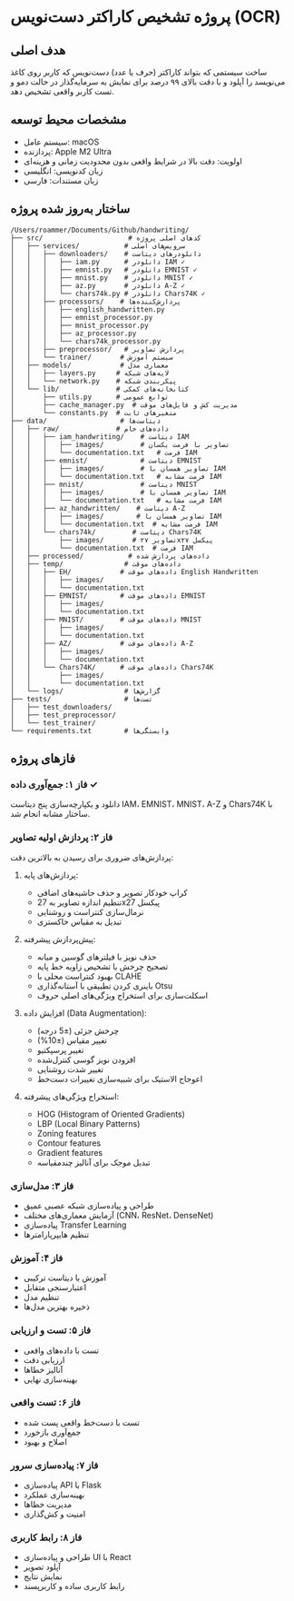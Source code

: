 # پروژه تشخیص کاراکتر دست‌نویس (OCR)

## هدف اصلی
ساخت سیستمی که بتواند کاراکتر (حرف یا عدد) دست‌نویس که کاربر روی کاغذ می‌نویسد را آپلود و با دقت بالای ۹۹ درصد برای نمایش به سرمایه‌گذار در حالت دمو و تست کاربر واقعی تشخیص دهد.

## مشخصات محیط توسعه
- سیستم عامل: macOS
- پردازنده: Apple M2 Ultra
- اولویت: دقت بالا در شرایط واقعی بدون محدودیت زمانی و هزینه‌ای
- زبان کدنویسی: انگلیسی
- زبان مستندات: فارسی

## ساختار به‌روز شده پروژه
```
/Users/roammer/Documents/Github/handwriting/
├── src/                     # کدهای اصلی پروژه
│   ├── services/           # سرویس‌های اصلی
│   │   ├── downloaders/    # دانلودرهای دیتاست
│   │   │   ├── iam.py      # دانلودر IAM ✓
│   │   │   ├── emnist.py   # دانلودر EMNIST ✓
│   │   │   ├── mnist.py    # دانلودر MNIST ✓
│   │   │   ├── az.py       # دانلودر A-Z ✓
│   │   │   └── chars74k.py # دانلودر Chars74K ✓
│   │   ├── processors/    # پردازش‌کننده‌ها
│   │   │   ├── english_handwritten.py
│   │   │   ├── emnist_processor.py
│   │   │   ├── mnist_processor.py
│   │   │   ├── az_processor.py
│   │   │   └── chars74k_processor.py
│   │   ├── preprocessor/   # پردازش تصاویر
│   │   └── trainer/       # سیستم آموزش
│   ├── models/            # معماری مدل
│   │   ├── layers.py     # لایه‌های شبکه
│   │   └── network.py    # پیکربندی شبکه
│   └── lib/              # کتابخانه‌های کمکی
│       ├── utils.py      # توابع عمومی
│       ├── cache_manager.py  # مدیریت کش و فایل‌های موقت
│       └── constants.py  # متغیرهای ثابت
├── data/                  # دیتاست‌ها
│   ├── raw/              # داده‌های خام
│   │   ├── iam_handwriting/    # دیتاست IAM
│   │   │   ├── images/         # تصاویر با فرمت یکسان
│   │   │   └── documentation.txt   # فرمت IAM
│   │   ├── emnist/             # دیتاست EMNIST
│   │   │   ├── images/         # تصاویر همسان با IAM
│   │   │   └── documentation.txt   # فرمت مشابه IAM
│   │   ├── mnist/              # دیتاست MNIST
│   │   │   ├── images/         # تصاویر همسان با IAM
│   │   │   └── documentation.txt   # فرمت مشابه IAM
│   │   ├── az_handwritten/    # دیتاست A-Z
│   │   │   ├── images/        # تصاویر همسان با IAM
│   │   │   └── documentation.txt  # فرمت مشابه IAM
│   │   └── chars74k/         # دیتاست Chars74K
│   │       ├── images/       # تصاویر ۲۷x۲۷ پیکسل
│   │       └── documentation.txt  # فرمت IAM
│   ├── processed/           # داده‌های پردازش شده
│   ├── temp/               # داده‌های موقت
│   │   ├── EH/            # داده‌های موقت English Handwritten
│   │   │   ├── images/    
│   │   │   └── documentation.txt
│   │   ├── EMNIST/        # داده‌های موقت EMNIST
│   │   │   ├── images/    
│   │   │   └── documentation.txt
│   │   ├── MNIST/         # داده‌های موقت MNIST
│   │   │   ├── images/    
│   │   │   └── documentation.txt
│   │   ├── AZ/            # داده‌های موقت A-Z
│   │   │   ├── images/    
│   │   │   └── documentation.txt
│   │   └── Chars74K/      # داده‌های موقت Chars74K
│   │       ├── images/    
│   │       └── documentation.txt
│   └── logs/               # گزارش‌ها
├── tests/                  # تست‌ها
│   ├── test_downloaders/
│   ├── test_preprocessor/
│   └── test_trainer/
└── requirements.txt        # وابستگی‌ها
```

## فازهای پروژه

### فاز ۱: جمع‌آوری داده ✓
دانلود و یکپارچه‌سازی پنج دیتاست IAM، EMNIST، MNIST، A-Z و Chars74K با ساختار مشابه انجام شد.

### فاز ۲: پردازش اولیه تصاویر
پردازش‌های ضروری برای رسیدن به بالاترین دقت:

1. پردازش‌های پایه:
   - کراپ خودکار تصویر و حذف حاشیه‌های اضافی
   - تنظیم اندازه تصاویر به 27x27 پیکسل
   - نرمال‌سازی کنتراست و روشنایی
   - تبدیل به مقیاس خاکستری

2. پیش‌پردازش پیشرفته:
   - حذف نویز با فیلترهای گوسین و میانه
   - تصحیح چرخش با تشخیص زاویه خط پایه
   - بهبود کنتراست محلی با CLAHE
   - باینری کردن تطبیقی با آستانه‌گذاری Otsu
   - اسکلت‌سازی برای استخراج ویژگی‌های اصلی حروف

3. افزایش داده (Data Augmentation):
   - چرخش جزئی (±5 درجه)
   - تغییر مقیاس (±10%)
   - تغییر پرسپکتیو
   - افزودن نویز گوسی کنترل‌شده
   - تغییر شدت روشنایی
   - اعوجاج الاستیک برای شبیه‌سازی تغییرات دست‌خط

4. استخراج ویژگی‌های پیشرفته:
   - HOG (Histogram of Oriented Gradients)
   - LBP (Local Binary Patterns)
   - Zoning features
   - Contour features
   - Gradient features
   - تبدیل موجک برای آنالیز چندمقیاسه

### فاز ۳: مدل‌سازی
- طراحی و پیاده‌سازی شبکه عصبی عمیق
- آزمایش معماری‌های مختلف (CNN، ResNet، DenseNet)
- پیاده‌سازی Transfer Learning
- تنظیم هایپرپارامترها

### فاز ۴: آموزش
- آموزش با دیتاست ترکیبی
- اعتبارسنجی متقابل
- تنظیم مدل
- ذخیره بهترین مدل‌ها

### فاز ۵: تست و ارزیابی
- تست با داده‌های واقعی
- ارزیابی دقت
- آنالیز خطاها
- بهینه‌سازی نهایی

### فاز ۶: تست واقعی
- تست با دست‌خط واقعی پست شده
- جمع‌آوری بازخورد
- اصلاح و بهبود

### فاز ۷: پیاده‌سازی سرور
- پیاده‌سازی API با Flask
- بهینه‌سازی عملکرد
- مدیریت خطاها
- امنیت و کش‌گذاری

### فاز ۸: رابط کاربری
- طراحی و پیاده‌سازی UI با React
- آپلود تصویر
- نمایش نتایج
- رابط کاربری ساده و کاربرپسند